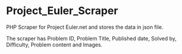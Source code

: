 # Project_Euler_Scraper
PHP Scraper for Project Euler.net and stores the data in json file.

The scraper has Problem ID, Problem Title, Published date, Solved by, Difficulty, Problem content and Images. 
